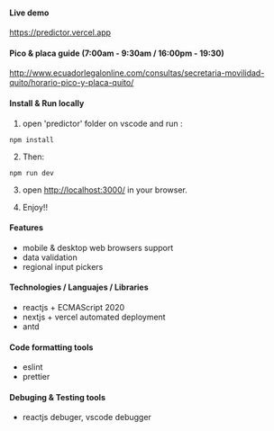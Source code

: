 #### Live demo

https://predictor.vercel.app

#### Pico & placa guide (7:00am - 9:30am / 16:00pm - 19:30)

http://www.ecuadorlegalonline.com/consultas/secretaria-movilidad-quito/horario-pico-y-placa-quito/

#### Install & Run locally

1. open 'predictor' folder on vscode and run :
```
npm install 
```
2. Then:
```
npm run dev 
```
3. open [http://localhost:3000/](http://localhost:3000/) in your browser.

4. Enjoy!! 

#### Features

- mobile & desktop web browsers support
- data validation 
- regional input pickers

#### Technologies / Languajes / Libraries
- reactjs + ECMAScript 2020
- nextjs + vercel automated deployment
- antd

#### Code formatting tools
- eslint
- prettier

#### Debuging & Testing tools

- reactjs debuger, vscode debugger

